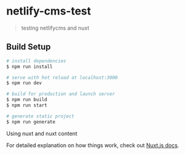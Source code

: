 # netlify-cms-test

> testing netlifycms and nuxt

## Build Setup

``` bash
# install dependencies
$ npm run install

# serve with hot reload at localhost:3000
$ npm run dev

# build for production and launch server
$ npm run build
$ npm run start

# generate static project
$ npm run generate
```
Using nuxt and nuxt content

For detailed explanation on how things work, check out [Nuxt.js docs](https://nuxtjs.org).
